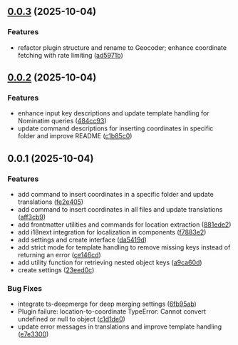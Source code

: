 ## [0.0.3](https://github.com/Mara-Li/obsidian-location-to-coordinate/compare/0.0.2...0.0.3) (2025-10-04)
### Features

* refactor plugin structure and rename to Geocoder; enhance coordinate fetching with rate limiting ([ad5971b](https://github.com/Mara-Li/obsidian-location-to-coordinate/commit/ad5971b6765aabe0530318ca5f95853a441ef5e9))

## [0.0.2](https://github.com/Mara-Li/obsidian-location-to-coordinate/compare/0.0.1...0.0.2) (2025-10-04)
### Features

* enhance input key descriptions and update template handling for Nominatim queries ([484cc93](https://github.com/Mara-Li/obsidian-location-to-coordinate/commit/484cc938562f5dd558258e6a00b68a52063b8c43))
* update command descriptions for inserting coordinates in specific folder and improve README ([c1b85c0](https://github.com/Mara-Li/obsidian-location-to-coordinate/commit/c1b85c01f65b02ae0c7b21ca9b3a17b5971775bc))

## 0.0.1 (2025-10-04)
### Features

* add command to insert coordinates in a specific folder and update translations ([fe2e405](https://github.com/Mara-Li/obsidian-location-to-coordinate/commit/fe2e40574c75efd0cb68203c86a218e1391874d3))
* add command to insert coordinates in all files and update translations ([aff3cb9](https://github.com/Mara-Li/obsidian-location-to-coordinate/commit/aff3cb9a4e79e1d59f4cd944afd1e53643504aad))
* add frontmatter utilities and commands for location extraction ([881ede2](https://github.com/Mara-Li/obsidian-location-to-coordinate/commit/881ede25afb347f3432f638e0872658016110d2d))
* add i18next integration for localization in components ([f7883e2](https://github.com/Mara-Li/obsidian-location-to-coordinate/commit/f7883e22d8445b2e32636d2b9ccc000e4f88266f))
* add settings and create interface ([da5419d](https://github.com/Mara-Li/obsidian-location-to-coordinate/commit/da5419d4f9f6a2b2134b18fbceaa5789ab8ef04a))
* add strict mode for template handling to remove missing keys instead of returning an error ([ce146cd](https://github.com/Mara-Li/obsidian-location-to-coordinate/commit/ce146cd71fb3555ce263fd9f581a3871cdb8ef3d))
* add utility function for retrieving nested object keys ([a9ca60d](https://github.com/Mara-Li/obsidian-location-to-coordinate/commit/a9ca60db00f81ed94159966712bca178fd9dbb77))
* create settings ([23eed0c](https://github.com/Mara-Li/obsidian-location-to-coordinate/commit/23eed0c109cc534b2d5ee7fab8dbfa97c3b78d00))

### Bug Fixes

* integrate ts-deepmerge for deep merging settings ([6fb95ab](https://github.com/Mara-Li/obsidian-location-to-coordinate/commit/6fb95abc07820fa83781a3d8557d76f1c24cea85))
* Plugin failure: location-to-coordinate TypeError: Cannot convert undefined or null to object ([c1d1de0](https://github.com/Mara-Li/obsidian-location-to-coordinate/commit/c1d1de0ea6ed9e4fca4858d45f9227b384a690ab))
* update error messages in translations and improve template handling ([e7e3300](https://github.com/Mara-Li/obsidian-location-to-coordinate/commit/e7e33004976147badd21cb13cca34fc0063e46b5))